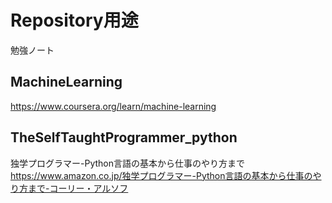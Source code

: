# Repository用途
勉強ノート
## MachineLearning
https://www.coursera.org/learn/machine-learning
## TheSelfTaughtProgrammer_python
独学プログラマー-Python言語の基本から仕事のやり方まで  
https://www.amazon.co.jp/独学プログラマー-Python言語の基本から仕事のやり方まで-コーリー・アルソフ  
